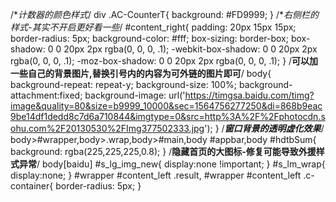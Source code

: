 /**计数器的颜色样式*/
div .AC-CounterT{
    background: #FD9999;
}
/**右侧栏的样式-其实不开启更好看一些*/
#content_right{
    padding: 20px 15px 15px;
    border-radius: 5px;
    background-color: #fff;
    box-sizing: border-box;
    box-shadow: 0 0 20px 2px rgba(0, 0, 0, .1);
    -webkit-box-shadow: 0 0 20px 2px rgba(0, 0, 0, .1);
    -moz-box-shadow: 0 0 20px 2px rgba(0, 0, 0, .1);
}
/****可以加一些自己的背景图片,替换引号内的内容为可外链的图片即可****/
body{
    background-repeat: repeat-y;
    background-size: 100%;
    background-attachment:fixed;
    background-image: url('https://timgsa.baidu.com/timg?image&quality=80&size=b9999_10000&sec=1564756277250&di=868b9eac9be14df1dedd8c7d6a710844&imgtype=0&src=http%3A%2F%2Fphotocdn.sohu.com%2F20130530%2FImg377502333.jpg');
}
/*****窗口背景的透明虚化效果*****/
body>#wrapper,body>.wrap,body>#main,body #appbar,body #hdtbSum{
    background: rgba(225,225,225,0.8);
}
/**隐藏首页的大图标-修复可能导致外援样式异常**/
body[baidu] #s_lg_img_new{
    display:none !important;
}
#s_lm_wrap{
    display:none;
}
#wrapper #content_left .result, #wrapper #content_left .c-container{
    border-radius: 5px;
}